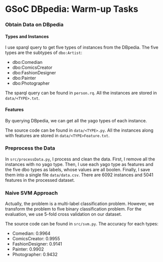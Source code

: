 # GSoC DBpedia: Warm-up Tasks

### Obtain Data on DBpedia

#### Types and Instances

I use sparql query to get five types of instances from the DBpedia. The five types are the subtypes of ```dbo:Artist```:

- dbo:Comedian
- dbo:ComicsCreator
- dbo:FashionDesigner
- dbo:Painter
- dbo:Photographer

The sparql query can be found in ```person.rq```. All the instances are stored in ```data/<TYPE>.txt```.

#### Features

By querying DBpedia, we can get all the yago types of each instance.

The source code can be found in ```data/<TYPE>.py```. All the instances along with features are stored in ```data/<TYPE>Feature.txt```.

### Preprocess the Data

In ```src/processData.py```, I process and clean the data. First, I remove all the instances with no yago type. Then, I use each yago type as features and the five dbo types as labels, whose values are all boolen. Finally, I save them into a single file ```data/data.csv```. There are 6092 instances and 5041 features in the processed dataset.

### Naive SVM Approach

Actually, the problem is a multi-label classification problem. However, we transform the problem to five binary classification problem. For the evaluation, we use 5-fold cross validation on our dataset.

The source code can be found in ```src/svm.py```. The accuracy for each types:
- Comedian: 0.9964
- ComicsCreator: 0.9955
- FashionDesigner: 0.9141
- Painter: 0.9902
- Photographer: 0.9432


